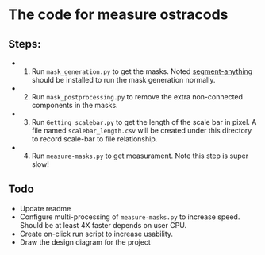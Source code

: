 # The code for measure ostracods
## Steps:
* 1. Run `mask_generation.py` to get the masks. Noted [segment-anything](https://github.com/facebookresearch/segment-anything) should be installed to run the mask generation normally.
* 2. Run `mask_postprocessing.py` to remove the extra non-connected components in the masks.
* 3. Run `Getting_scalebar.py` to get the length of the scale bar in pixel. A file named `scalebar_length.csv` will be created under this directory to record scale-bar to file relationship.
* 4. Run `measure-masks.py` to get measurament. Note this step is super slow!

## Todo
* Update readme
* Configure multi-processing of `measure-masks.py` to increase speed. Should be at least 4X faster depends on user CPU.
* Create on-click run script to increase usability.
* Draw the design diagram for the project
